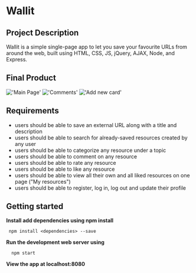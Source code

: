 # Wallit

## Project Description
Wallit is a simple single-page app to let you save your favourite URLs from around the web, built using HTML, CSS, JS, jQuery, AJAX, Node, and Express.

## Final Product
!['Main Page'](https://github.com/notadeejay/resource-wall-/blob/master/public/vendor/images/1.png)
!['Comments'](https://github.com/notadeejay/resource-wall-/blob/master/public/vendor/images/2.png)
!['Add new card'](https://github.com/notadeejay/resource-wall-/blob/master/public/vendor/images/3.png)

## Requirements
 - users should be able to save an external URL along with a title and description
 - users should be able to search for already-saved resources created by any user
 - users should be able to categorize any resource under a topic
 - users should be able to comment on any resource
 - users should be able to rate any resource
 - users should be able to like any resource
 - users should be able to view all their own and all liked resources on one page ("My resources")
 - users should be able to register, log in, log out and update their profile

## Getting started
**Install add dependencies using npm install**


     npm install <dependencies> --save


**Run the development web server using**

      npm start

**View the app at localhost:8080**

